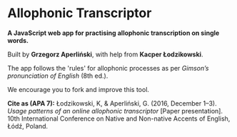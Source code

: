 # Allophonic Transcriptor
**A JavaScript web app for practising allophonic transcription on single words.**

Built by **Grzegorz Aperliński**, with help from **Kacper Łodzikowski**.

The app follows the 'rules' for allophonic processes as per *Gimson’s pronunciation of English* (8th ed.).

We encourage you to fork and improve this tool.

**Cite as (APA 7):** Łodzikowski, K, & Aperliński, G. (2016, December 1–3). *Usage patterns of an online allophonic transcriptor* [Paper presentation]. 10th International Conference on Native and Non-native Accents of English, Łódź, Poland.
